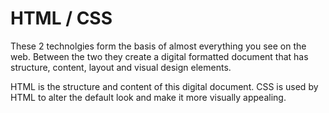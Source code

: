 # HTML / CSS

These 2 technolgies form the basis of almost everything you see on the web. Between the two they create a digital formatted document that has structure, content, layout and visual design elements.

HTML is the structure and content of this digital document. CSS is used by HTML to alter the default look and make it more visually appealing.
